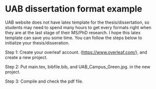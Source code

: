 # UAB dissertation format example

UAB website does not have latex template for the thesis/dissertation, so students may need to spend many hours to get every formats right when they are at the last stage of their MS/PhD research. I hope this latex template can save you some time. You can follow the steps below to initialize your thesis/disseration.

Step 1: Create your overleaf account. (https://www.overleaf.com/), and create a new project.

Step 2: Put main.tex, bibfile.bib, and UAB_Campus_Green.jpg. in the new project.

Step 3: Compile and check the pdf file.
